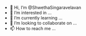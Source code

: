 - 👋 Hi, I’m @ShwethaSingaravelavan
- 👀 I’m interested in ...
- 🌱 I’m currently learning ...
- 💞️ I’m looking to collaborate on ...
- 📫 How to reach me ...

<!---
ShwethaSingaravelavan/ShwethaSingaravelavan is a ✨ special ✨ repository because its `README.md` (this file) appears on your GitHub profile.
You can click the Preview link to take a look at your changes.
--->

